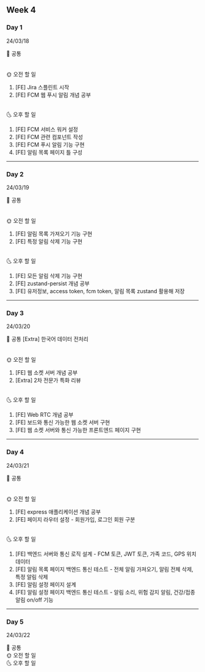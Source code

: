## Week 4

### Day 1

24/03/18

<aside>
📢 공통
</aside>
<br>
<br>
<aside>
🌞 오전 할 일
</aside>

1. [FE] Jira 스플린트 시작
2. [FE] FCM 웹 푸시 알림 개념 공부
<br>

<aside>
🌜 오후 할 일
</aside>

1. [FE] FCM 서비스 워커 설정
2. [FE] FCM 관련 컴포넌트 작성
3. [FE] FCM 푸시 알림 기능 구현
4. [FE] 알림 목록 페이지 틀 구성

---

### Day 2

24/03/19

<aside>
📢 공통 
</aside>
<br>
<br>
<aside>
🌞 오전 할 일
</aside>

1. [FE] 알림 목록 가져오기 기능 구현
2. [FE] 특정 알림 삭제 기능 구현
<br>
<aside>
🌜 오후 할 일
</aside>

1. [FE] 모든 알림 삭제 기능 구현
2. [FE] zustand-persist 개념 공부
3. [FE] 유저정보, access token, fcm token, 알림 목록 zustand 활용해 저장

---

### Day 3

24/03/20

<aside>
📢 공통 [Extra] 한국어 데이터 전처리 
</aside>
<br>
<br>
<aside>
🌞 오전 할 일
</aside>

1. [FE] 웹 소켓 서버 개념 공부
2. [Extra] 2차 전문가 특화 리뷰
<br>
<aside>
🌜 오후 할 일
</aside>

1. [FE] Web RTC 개념 공부
2. [FE] 보드와 통신 가능한 웹 소켓 서버 구현
3. [FE] 웹 소켓 서버와 통신 가능한 프론트엔드 페이지 구현

---

### Day 4

24/03/21

<aside>
📢 공통
</aside>
<br>
<br>
<aside>
🌞 오전 할 일
</aside>

1. [FE] express 애플리케이션 개념 공부
2. [FE] 페이지 라우터 설정 - 회원가입, 로그인 회원 구분
<br>

<aside>
🌜 오후 할 일
</aside>

1. [FE] 백엔드 서버와 통신 로직 설계 - FCM 토큰, JWT 토큰, 가족 코드, GPS 위치 데이터 
2. [FE] 알림 목록 페이지 백엔드 통신 테스트 - 전체 알림 가져오기, 알림 전체 삭제, 특정 알림 삭제
3. [FE] 알림 설정 페이지 설계
4. [FE] 알림 설정 페이지 백엔드 통신 테스트 - 알림 소리, 위험 감지 알림, 건강/접종 알림 on/off 기능
---

### Day 5

24/03/22

<aside>
📢 공통
</aside>

<aside>
🌞 오전 할 일
</aside>

<aside>
🌜 오후 할 일
</aside>
